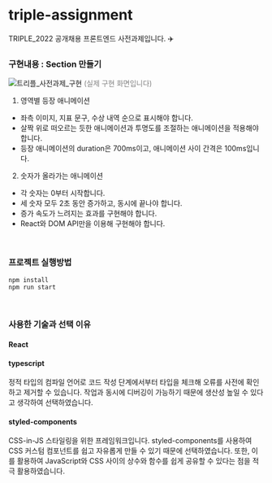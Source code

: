 # triple-assignment

TRIPLE_2022 공개채용 프론트엔드 사전과제입니다. ✈️

### 구현내용 : Section 만들기

![트리플_사전과제_구현](https://user-images.githubusercontent.com/61132249/178098646-d709d305-e971-4eed-aa85-7ce3b5eb84b1.GIF)
<span style="color: grey">(실제 구현 화면입니다)</span>

1. 영역별 등장 애니메이션

- 좌측 이미지, 지표 문구, 수상 내역 순으로 표시해야 합니다.
- 살짝 위로 떠오르는 듯한 애니메이션과 투명도를 조절하는 애니메이션을 적용해야 합니다.
- 등장 애니메이션의 duration은 700ms이고, 애니메이션 사이 간격은 100ms입니다.

2. 숫자가 올라가는 애니메이션

- 각 숫자는 0부터 시작합니다.
- 세 숫자 모두 2초 동안 증가하고, 동시에 끝나야 합니다.
- 증가 속도가 느려지는 효과를 구현해야 합니다.
- React와 DOM API만을 이용해 구현해야 합니다.

<br/>

### 프로젝트 실행방법

```
npm install
npm run start
```

<br/>

### 사용한 기술과 선택 이유

#### React

#### typescript

정적 타입의 컴파일 언어로 코드 작성 단계에서부터 타입을 체크해 오류를 사전에 확인하고 제거할 수 있습니다. 작업과 동시에 디버깅이 가능하기 때문에 생산성 높일 수 있다고 생각하여 선택하였습니다.

#### styled-components

CSS-in-JS 스타일링을 위한 프레임워크입니다. styled-components를 사용하여 CSS 커스텀 컴포넌트를 쉽고 자유롭게 만들 수 있기 때문에 선택하였습니다. 또한, 이를 활용하여 JavaScript와 CSS 사이의 상수와 함수를 쉽게 공유할 수 있다는 점을 적극 활용하였습니다.
